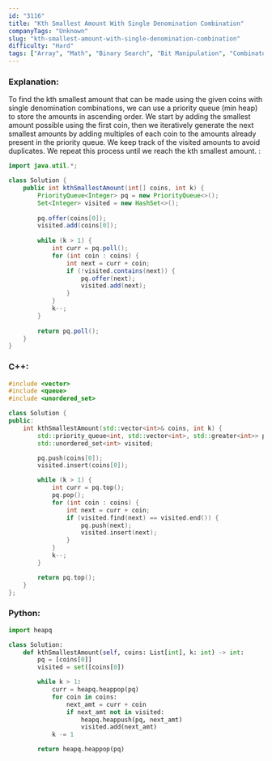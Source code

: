 ```yaml
---
id: "3116"
title: "Kth Smallest Amount With Single Denomination Combination"
companyTags: "Unknown"
slug: "kth-smallest-amount-with-single-denomination-combination"
difficulty: "Hard"
tags: ["Array", "Math", "Binary Search", "Bit Manipulation", "Combinatorics", "Number Theory"]
---
```


### Explanation:
To find the kth smallest amount that can be made using the given coins with single denomination combinations, we can use a priority queue (min heap) to store the amounts in ascending order. We start by adding the smallest amount possible using the first coin, then we iteratively generate the next smallest amounts by adding multiples of each coin to the amounts already present in the priority queue. We keep track of the visited amounts to avoid duplicates. We repeat this process until we reach the kth smallest amount.
:
```java
import java.util.*;

class Solution {
    public int kthSmallestAmount(int[] coins, int k) {
        PriorityQueue<Integer> pq = new PriorityQueue<>();
        Set<Integer> visited = new HashSet<>();
        
        pq.offer(coins[0]);
        visited.add(coins[0]);
        
        while (k > 1) {
            int curr = pq.poll();
            for (int coin : coins) {
                int next = curr + coin;
                if (!visited.contains(next)) {
                    pq.offer(next);
                    visited.add(next);
                }
            }
            k--;
        }
        
        return pq.poll();
    }
}
```

### C++:
```cpp
#include <vector>
#include <queue>
#include <unordered_set>

class Solution {
public:
    int kthSmallestAmount(std::vector<int>& coins, int k) {
        std::priority_queue<int, std::vector<int>, std::greater<int>> pq;
        std::unordered_set<int> visited;

        pq.push(coins[0]);
        visited.insert(coins[0]);

        while (k > 1) {
            int curr = pq.top();
            pq.pop();
            for (int coin : coins) {
                int next = curr + coin;
                if (visited.find(next) == visited.end()) {
                    pq.push(next);
                    visited.insert(next);
                }
            }
            k--;
        }

        return pq.top();
    }
};
```

### Python:
```python
import heapq

class Solution:
    def kthSmallestAmount(self, coins: List[int], k: int) -> int:
        pq = [coins[0]]
        visited = set([coins[0])

        while k > 1:
            curr = heapq.heappop(pq)
            for coin in coins:
                next_amt = curr + coin
                if next_amt not in visited:
                    heapq.heappush(pq, next_amt)
                    visited.add(next_amt)
            k -= 1

        return heapq.heappop(pq)
```